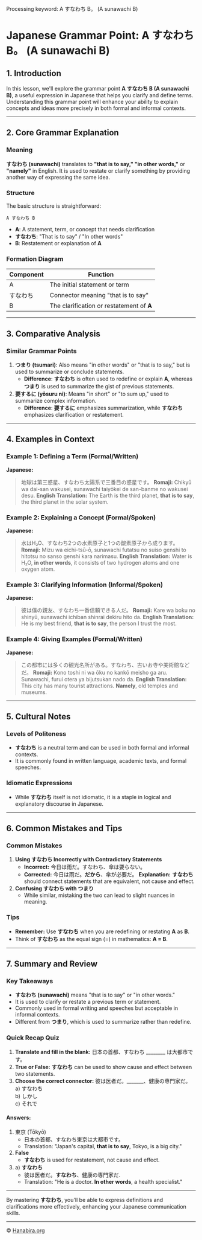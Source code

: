 Processing keyword: A すなわち B。 (A sunawachi B)
# Japanese Grammar Point: A すなわち B。 (A sunawachi B)

## 1. Introduction
In this lesson, we'll explore the grammar point **A すなわち B (A sunawachi B)**, a useful expression in Japanese that helps you clarify and define terms. Understanding this grammar point will enhance your ability to explain concepts and ideas more precisely in both formal and informal contexts.

---
## 2. Core Grammar Explanation
### Meaning
**すなわち (sunawachi)** translates to **"that is to say," "in other words,"** or **"namely"** in English. It is used to restate or clarify something by providing another way of expressing the same idea.
### Structure
The basic structure is straightforward:
```
A すなわち B
```
- **A**: A statement, term, or concept that needs clarification
- **すなわち**: "That is to say" / "In other words"
- **B**: Restatement or explanation of **A**
### Formation Diagram
| **Component** |               **Function**               |
|---------------|------------------------------------------|
|       A       | The initial statement or term            |
|   すなわち    | Connector meaning "that is to say"       |
|       B       | The clarification or restatement of **A** |
---
## 3. Comparative Analysis
### Similar Grammar Points
1. **つまり (tsumari)**: Also means "in other words" or "that is to say," but is used to summarize or conclude statements.
   - **Difference**: **すなわち** is often used to redefine or explain **A**, whereas **つまり** is used to summarize the gist of previous statements.
2. **要するに (yōsuru ni)**: Means "in short" or "to sum up," used to summarize complex information.
   - **Difference**: **要するに** emphasizes summarization, while **すなわち** emphasizes clarification or restatement.
---
## 4. Examples in Context
### Example 1: Defining a Term (Formal/Written)
**Japanese:**
> 地球は第三惑星、すなわち太陽系で三番目の惑星です。
**Romaji:**
> Chikyū wa dai-san wakusei, sunawachi taiyōkei de san-banme no wakusei desu.
**English Translation:**
> The Earth is the third planet, **that is to say**, the third planet in the solar system.
### Example 2: Explaining a Concept (Formal/Spoken)
**Japanese:**
> 水はH₂O、すなわち2つの水素原子と1つの酸素原子から成ります。
**Romaji:**
> Mizu wa eichi-tsū-ō, sunawachi futatsu no suiso genshi to hitotsu no sanso genshi kara narimasu.
**English Translation:**
> Water is H₂O, **in other words**, it consists of two hydrogen atoms and one oxygen atom.
### Example 3: Clarifying Information (Informal/Spoken)
**Japanese:**
> 彼は僕の親友、すなわち一番信頼できる人だ。
**Romaji:**
> Kare wa boku no shinyū, sunawachi ichiban shinrai dekiru hito da.
**English Translation:**
> He is my best friend, **that is to say**, the person I trust the most.
### Example 4: Giving Examples (Formal/Written)
**Japanese:**
> この都市には多くの観光名所がある。すなわち、古いお寺や美術館などだ。
**Romaji:**
> Kono toshi ni wa ōku no kankō meisho ga aru. Sunawachi, furui otera ya bijutsukan nado da.
**English Translation:**
> This city has many tourist attractions. **Namely**, old temples and museums.
---
## 5. Cultural Notes
### Levels of Politeness
- **すなわち** is a neutral term and can be used in both formal and informal contexts.
- It is commonly found in written language, academic texts, and formal speeches.
### Idiomatic Expressions
- While **すなわち** itself is not idiomatic, it is a staple in logical and explanatory discourse in Japanese.
---
## 6. Common Mistakes and Tips
### Common Mistakes
1. **Using すなわち Incorrectly with Contradictory Statements**
   - **Incorrect:** 今日は雨だ。すなわち、傘は要らない。
   - **Corrected:** 今日は雨だ。**だから**、傘が必要だ。
   **Explanation:** **すなわち** should connect statements that are equivalent, not cause and effect.
2. **Confusing すなわち with つまり**
   - While similar, mistaking the two can lead to slight nuances in meaning.
### Tips
- **Remember:** Use **すなわち** when you are redefining or restating **A** as **B**.
- Think of **すなわち** as the equal sign (=) in mathematics: **A = B**.
---
## 7. Summary and Review
### Key Takeaways
- **すなわち (sunawachi)** means "that is to say" or "in other words."
- It is used to clarify or restate a previous term or statement.
- Commonly used in formal writing and speeches but acceptable in informal contexts.
- Different from **つまり**, which is used to summarize rather than redefine.
### Quick Recap Quiz
1. **Translate and fill in the blank:**
   日本の首都、すなわち ________ は大都市です。
2. **True or False:**
   **すなわち** can be used to show cause and effect between two statements.
3. **Choose the correct connector:**
   彼は医者だ。_______、健康の専門家だ。
   a) すなわち  
   b) しかし  
   c) それで
#### Answers:
1. 東京 (Tōkyō)
   - 日本の首都、すなわち東京は大都市です。
   - Translation: "Japan's capital, **that is to say**, Tokyo, is a big city."
2. **False**
   - **すなわち** is used for restatement, not cause and effect.
3. a) **すなわち**
   - 彼は医者だ。**すなわち**、健康の専門家だ.
   - Translation: "He is a doctor. **In other words**, a health specialist."
---
By mastering **すなわち**, you'll be able to express definitions and clarifications more effectively, enhancing your Japanese communication skills.


---

© [Hanabira.org](https://hanabira.org)
